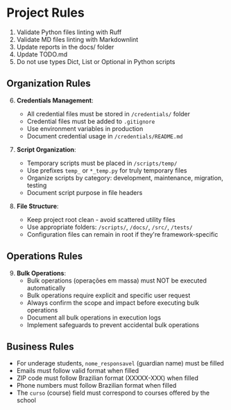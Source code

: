 # Project Rules

1. Validate Python files linting with Ruff
2. Validate MD files linting with Markdownlint
3. Update reports in the docs/ folder
4. Update TODO.md
5. Do not use types Dict, List or Optional in Python scripts

## Organization Rules

6. **Credentials Management**:
   - All credential files must be stored in `/credentials/` folder
   - Credential files must be added to `.gitignore`
   - Use environment variables in production
   - Document credential usage in `/credentials/README.md`

7. **Script Organization**:
   - Temporary scripts must be placed in `/scripts/temp/`
   - Use prefixes `temp_` or `*_temp.py` for truly temporary files
   - Organize scripts by category: development, maintenance, migration, testing
   - Document script purpose in file headers

8. **File Structure**:
   - Keep project root clean - avoid scattered utility files
   - Use appropriate folders: `/scripts/`, `/docs/`, `/src/`, `/tests/`
   - Configuration files can remain in root if they're framework-specific

## Operations Rules

9. **Bulk Operations**:
   - Bulk operations (operações em massa) must NOT be executed automatically
   - Bulk operations require explicit and specific user request
   - Always confirm the scope and impact before executing bulk operations
   - Document all bulk operations in execution logs
   - Implement safeguards to prevent accidental bulk operations

## Business Rules

- For underage students, `nome_responsavel` (guardian name) must be filled
- Emails must follow valid format when filled
- ZIP code must follow Brazilian format (XXXXX-XXX) when filled
- Phone numbers must follow Brazilian format when filled
- The `curso` (course) field must correspond to courses offered by the school
